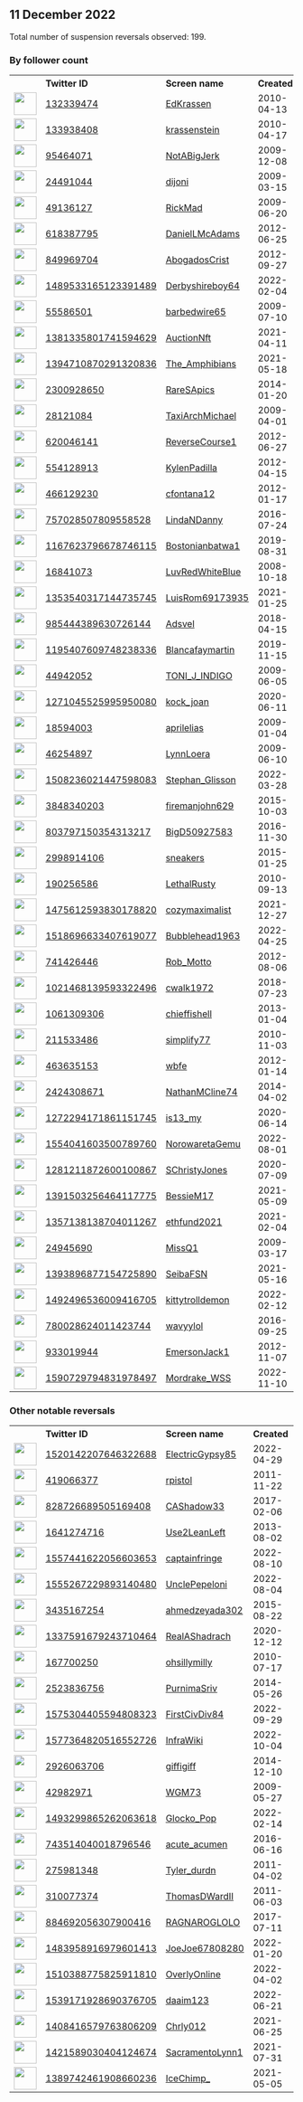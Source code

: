 
## 11 December 2022
Total number of suspension reversals observed: 199.

### By follower count
<table><tr><th></th><th align="left">Twitter ID</th><th align="left">Screen name</th>
<th align="left">Created</th><th align="left">Status</th><th align="left">Suspended</th><th align="left">Followers</th>
<tr><td><a href="https://pbs.twimg.com/profile_images/1114298154277646337/KNctEqK5_normal.jpg"><img src="https://pbs.twimg.com/profile_images/1114298154277646337/KNctEqK5_normal.jpg" width="40px" height="40px" align="center"/></a></td><td><a href="https://twitter.com/intent/user?user_id=132339474">132339474</a></td><td><a href="https://twitter.com/EdKrassen">EdKrassen</a></td><td>2010-04-13</td><td align="center"></td><td></td><td>883604</td></tr>
<tr><td><a href="https://pbs.twimg.com/profile_images/1114279145465360385/JemcDoLv_normal.png"><img src="https://pbs.twimg.com/profile_images/1114279145465360385/JemcDoLv_normal.png" width="40px" height="40px" align="center"/></a></td><td><a href="https://twitter.com/intent/user?user_id=133938408">133938408</a></td><td><a href="https://twitter.com/krassenstein">krassenstein</a></td><td>2010-04-17</td><td align="center"></td><td></td><td>679336</td></tr>
<tr><td><a href="https://pbs.twimg.com/profile_images/1641821029965221890/QKoRSX8__normal.jpg"><img src="https://pbs.twimg.com/profile_images/1641821029965221890/QKoRSX8__normal.jpg" width="40px" height="40px" align="center"/></a></td><td><a href="https://twitter.com/intent/user?user_id=95464071">95464071</a></td><td><a href="https://twitter.com/NotABigJerk">NotABigJerk</a></td><td>2009-12-08</td><td align="center"></td><td>2022-11-26</td><td>89641</td></tr>
<tr><td><a href="https://pbs.twimg.com/profile_images/1645305400168968192/CndJ3-GH_normal.jpg"><img src="https://pbs.twimg.com/profile_images/1645305400168968192/CndJ3-GH_normal.jpg" width="40px" height="40px" align="center"/></a></td><td><a href="https://twitter.com/intent/user?user_id=24491044">24491044</a></td><td><a href="https://twitter.com/dijoni">dijoni</a></td><td>2009-03-15</td><td align="center"></td><td>2022-11-28</td><td>51816</td></tr>
<tr><td><a href="https://pbs.twimg.com/profile_images/1625336578406072320/qKcS87FC_normal.jpg"><img src="https://pbs.twimg.com/profile_images/1625336578406072320/qKcS87FC_normal.jpg" width="40px" height="40px" align="center"/></a></td><td><a href="https://twitter.com/intent/user?user_id=49136127">49136127</a></td><td><a href="https://twitter.com/RickMad">RickMad</a></td><td>2009-06-20</td><td align="center"></td><td></td><td>45437</td></tr>
<tr><td><a href="https://pbs.twimg.com/profile_images/378800000215789176/3f51729a61d186c70a609e92118e75a4_normal.jpeg"><img src="https://pbs.twimg.com/profile_images/378800000215789176/3f51729a61d186c70a609e92118e75a4_normal.jpeg" width="40px" height="40px" align="center"/></a></td><td><a href="https://twitter.com/intent/user?user_id=618387795">618387795</a></td><td><a href="https://twitter.com/DanielLMcAdams">DanielLMcAdams</a></td><td>2012-06-25</td><td align="center"></td><td></td><td>30844</td></tr>
<tr><td><a href="https://pbs.twimg.com/profile_images/1582627409878294528/DSsoApu7_normal.jpg"><img src="https://pbs.twimg.com/profile_images/1582627409878294528/DSsoApu7_normal.jpg" width="40px" height="40px" align="center"/></a></td><td><a href="https://twitter.com/intent/user?user_id=849969704">849969704</a></td><td><a href="https://twitter.com/AbogadosCrist">AbogadosCrist</a></td><td>2012-09-27</td><td align="center"></td><td>2022-11-28</td><td>23759</td></tr>
<tr><td><a href="https://pbs.twimg.com/profile_images/1496472374992162816/bxqaMTAQ_normal.jpg"><img src="https://pbs.twimg.com/profile_images/1496472374992162816/bxqaMTAQ_normal.jpg" width="40px" height="40px" align="center"/></a></td><td><a href="https://twitter.com/intent/user?user_id=1489533165123391489">1489533165123391489</a></td><td><a href="https://twitter.com/Derbyshireboy64">Derbyshireboy64</a></td><td>2022-02-04</td><td align="center"></td><td>2022-12-06</td><td>12757</td></tr>
<tr><td><a href="https://pbs.twimg.com/profile_images/1641577849353273348/AGT3ziXb_normal.jpg"><img src="https://pbs.twimg.com/profile_images/1641577849353273348/AGT3ziXb_normal.jpg" width="40px" height="40px" align="center"/></a></td><td><a href="https://twitter.com/intent/user?user_id=55586501">55586501</a></td><td><a href="https://twitter.com/barbedwire65">barbedwire65</a></td><td>2009-07-10</td><td align="center"></td><td>2022-10-29</td><td>10003</td></tr>
<tr><td><a href="https://pbs.twimg.com/profile_images/1625145034327875584/U5SrYkZv_normal.jpg"><img src="https://pbs.twimg.com/profile_images/1625145034327875584/U5SrYkZv_normal.jpg" width="40px" height="40px" align="center"/></a></td><td><a href="https://twitter.com/intent/user?user_id=1381335801741594629">1381335801741594629</a></td><td><a href="https://twitter.com/AuctionNft">AuctionNft</a></td><td>2021-04-11</td><td align="center"></td><td>2022-12-02</td><td>8434</td></tr>
<tr><td><a href="https://pbs.twimg.com/profile_images/1622932879968817155/kH39ZjPM_normal.jpg"><img src="https://pbs.twimg.com/profile_images/1622932879968817155/kH39ZjPM_normal.jpg" width="40px" height="40px" align="center"/></a></td><td><a href="https://twitter.com/intent/user?user_id=1394710870291320836">1394710870291320836</a></td><td><a href="https://twitter.com/The_Amphibians">The_Amphibians</a></td><td>2021-05-18</td><td align="center">🚫</td><td>2022-12-03</td><td>7467</td></tr>
<tr><td><a href="https://pbs.twimg.com/profile_images/425165166544572416/BUyKGpJN_normal.jpeg"><img src="https://pbs.twimg.com/profile_images/425165166544572416/BUyKGpJN_normal.jpeg" width="40px" height="40px" align="center"/></a></td><td><a href="https://twitter.com/intent/user?user_id=2300928650">2300928650</a></td><td><a href="https://twitter.com/RareSApics">RareSApics</a></td><td>2014-01-20</td><td align="center"></td><td></td><td>7288</td></tr>
<tr><td><a href="https://pbs.twimg.com/profile_images/1602162723151806465/g1aPIo9k_normal.jpg"><img src="https://pbs.twimg.com/profile_images/1602162723151806465/g1aPIo9k_normal.jpg" width="40px" height="40px" align="center"/></a></td><td><a href="https://twitter.com/intent/user?user_id=28121084">28121084</a></td><td><a href="https://twitter.com/TaxiArchMichael">TaxiArchMichael</a></td><td>2009-04-01</td><td align="center"></td><td></td><td>6240</td></tr>
<tr><td><a href="https://pbs.twimg.com/profile_images/2373784359/8xyhr8dc3r6v2soptezu_normal.jpeg"><img src="https://pbs.twimg.com/profile_images/2373784359/8xyhr8dc3r6v2soptezu_normal.jpeg" width="40px" height="40px" align="center"/></a></td><td><a href="https://twitter.com/intent/user?user_id=620046141">620046141</a></td><td><a href="https://twitter.com/ReverseCourse1">ReverseCourse1</a></td><td>2012-06-27</td><td align="center"></td><td></td><td>6188</td></tr>
<tr><td><a href="https://pbs.twimg.com/profile_images/2124749175/DSC00908E001_normal.JPG"><img src="https://pbs.twimg.com/profile_images/2124749175/DSC00908E001_normal.JPG" width="40px" height="40px" align="center"/></a></td><td><a href="https://twitter.com/intent/user?user_id=554128913">554128913</a></td><td><a href="https://twitter.com/KylenPadilla">KylenPadilla</a></td><td>2012-04-15</td><td align="center"></td><td>2022-12-06</td><td>6122</td></tr>
<tr><td><a href="https://pbs.twimg.com/profile_images/1635123844318113793/S2xr8a23_normal.jpg"><img src="https://pbs.twimg.com/profile_images/1635123844318113793/S2xr8a23_normal.jpg" width="40px" height="40px" align="center"/></a></td><td><a href="https://twitter.com/intent/user?user_id=466129230">466129230</a></td><td><a href="https://twitter.com/cfontana12">cfontana12</a></td><td>2012-01-17</td><td align="center">🚫</td><td>2022-12-08</td><td>5805</td></tr>
<tr><td><a href="https://pbs.twimg.com/profile_images/1324026887086067713/nx6OOdBz_normal.jpg"><img src="https://pbs.twimg.com/profile_images/1324026887086067713/nx6OOdBz_normal.jpg" width="40px" height="40px" align="center"/></a></td><td><a href="https://twitter.com/intent/user?user_id=757028507809558528">757028507809558528</a></td><td><a href="https://twitter.com/LindaNDanny">LindaNDanny</a></td><td>2016-07-24</td><td align="center"></td><td>2022-08-29</td><td>5778</td></tr>
<tr><td><a href="https://pbs.twimg.com/profile_images/1167624051562561536/lIbQSZdv_normal.jpg"><img src="https://pbs.twimg.com/profile_images/1167624051562561536/lIbQSZdv_normal.jpg" width="40px" height="40px" align="center"/></a></td><td><a href="https://twitter.com/intent/user?user_id=1167623796678746115">1167623796678746115</a></td><td><a href="https://twitter.com/Bostonianbatwa1">Bostonianbatwa1</a></td><td>2019-08-31</td><td align="center"></td><td>2022-10-29</td><td>5284</td></tr>
<tr><td><a href="https://pbs.twimg.com/profile_images/795526017922146306/lpOLCqMI_normal.jpg"><img src="https://pbs.twimg.com/profile_images/795526017922146306/lpOLCqMI_normal.jpg" width="40px" height="40px" align="center"/></a></td><td><a href="https://twitter.com/intent/user?user_id=16841073">16841073</a></td><td><a href="https://twitter.com/LuvRedWhiteBlue">LuvRedWhiteBlue</a></td><td>2008-10-18</td><td align="center"></td><td></td><td>4865</td></tr>
<tr><td><a href="https://pbs.twimg.com/profile_images/1570923875869032448/s_Tj-UpS_normal.jpg"><img src="https://pbs.twimg.com/profile_images/1570923875869032448/s_Tj-UpS_normal.jpg" width="40px" height="40px" align="center"/></a></td><td><a href="https://twitter.com/intent/user?user_id=1353540317144735745">1353540317144735745</a></td><td><a href="https://twitter.com/LuisRom69173935">LuisRom69173935</a></td><td>2021-01-25</td><td align="center"></td><td>2022-11-09</td><td>4409</td></tr>
<tr><td><a href="https://pbs.twimg.com/profile_images/1569226627027984390/gFlhjptn_normal.jpg"><img src="https://pbs.twimg.com/profile_images/1569226627027984390/gFlhjptn_normal.jpg" width="40px" height="40px" align="center"/></a></td><td><a href="https://twitter.com/intent/user?user_id=985444389630726144">985444389630726144</a></td><td><a href="https://twitter.com/Adsvel">Adsvel</a></td><td>2018-04-15</td><td align="center"></td><td>2022-10-12</td><td>4053</td></tr>
<tr><td><a href="https://pbs.twimg.com/profile_images/1195408124225769472/5C3oBJzh_normal.jpg"><img src="https://pbs.twimg.com/profile_images/1195408124225769472/5C3oBJzh_normal.jpg" width="40px" height="40px" align="center"/></a></td><td><a href="https://twitter.com/intent/user?user_id=1195407609748238336">1195407609748238336</a></td><td><a href="https://twitter.com/Blancafaymartin">Blancafaymartin</a></td><td>2019-11-15</td><td align="center"></td><td></td><td>3833</td></tr>
<tr><td><a href="https://pbs.twimg.com/profile_images/1601724014568906752/B7-nPcT8_normal.jpg"><img src="https://pbs.twimg.com/profile_images/1601724014568906752/B7-nPcT8_normal.jpg" width="40px" height="40px" align="center"/></a></td><td><a href="https://twitter.com/intent/user?user_id=44942052">44942052</a></td><td><a href="https://twitter.com/TONI_J_INDIGO">TONI_J_INDIGO</a></td><td>2009-06-05</td><td align="center">🚫</td><td>2022-12-07</td><td>3818</td></tr>
<tr><td><a href="https://pbs.twimg.com/profile_images/1282296693145440257/MGkWnGgA_normal.jpg"><img src="https://pbs.twimg.com/profile_images/1282296693145440257/MGkWnGgA_normal.jpg" width="40px" height="40px" align="center"/></a></td><td><a href="https://twitter.com/intent/user?user_id=1271045525995950080">1271045525995950080</a></td><td><a href="https://twitter.com/kock_joan">kock_joan</a></td><td>2020-06-11</td><td align="center"></td><td>2022-10-29</td><td>2775</td></tr>
<tr><td><a href="https://pbs.twimg.com/profile_images/378800000105432596/d1f5a82d5313f5f4d1c9499cb963a579_normal.jpeg"><img src="https://pbs.twimg.com/profile_images/378800000105432596/d1f5a82d5313f5f4d1c9499cb963a579_normal.jpeg" width="40px" height="40px" align="center"/></a></td><td><a href="https://twitter.com/intent/user?user_id=18594003">18594003</a></td><td><a href="https://twitter.com/aprilelias">aprilelias</a></td><td>2009-01-04</td><td align="center"></td><td>2022-10-24</td><td>2617</td></tr>
<tr><td><a href="https://pbs.twimg.com/profile_images/1605325347586592768/BZ8g6i2s_normal.jpg"><img src="https://pbs.twimg.com/profile_images/1605325347586592768/BZ8g6i2s_normal.jpg" width="40px" height="40px" align="center"/></a></td><td><a href="https://twitter.com/intent/user?user_id=46254897">46254897</a></td><td><a href="https://twitter.com/LynnLoera">LynnLoera</a></td><td>2009-06-10</td><td align="center"></td><td></td><td>2548</td></tr>
<tr><td><a href="https://pbs.twimg.com/profile_images/1560438533873029120/rekxhn1L_normal.jpg"><img src="https://pbs.twimg.com/profile_images/1560438533873029120/rekxhn1L_normal.jpg" width="40px" height="40px" align="center"/></a></td><td><a href="https://twitter.com/intent/user?user_id=1508236021447598083">1508236021447598083</a></td><td><a href="https://twitter.com/Stephan_Glisson">Stephan_Glisson</a></td><td>2022-03-28</td><td align="center"></td><td>2022-10-29</td><td>2314</td></tr>
<tr><td><a href="https://pbs.twimg.com/profile_images/1215367763537145857/tToYQTmq_normal.jpg"><img src="https://pbs.twimg.com/profile_images/1215367763537145857/tToYQTmq_normal.jpg" width="40px" height="40px" align="center"/></a></td><td><a href="https://twitter.com/intent/user?user_id=3848340203">3848340203</a></td><td><a href="https://twitter.com/firemanjohn629">firemanjohn629</a></td><td>2015-10-03</td><td align="center"></td><td></td><td>2301</td></tr>
<tr><td><a href="https://pbs.twimg.com/profile_images/1238055036619575296/INc9DFs__normal.jpg"><img src="https://pbs.twimg.com/profile_images/1238055036619575296/INc9DFs__normal.jpg" width="40px" height="40px" align="center"/></a></td><td><a href="https://twitter.com/intent/user?user_id=803797150354313217">803797150354313217</a></td><td><a href="https://twitter.com/BigD50927583">BigD50927583</a></td><td>2016-11-30</td><td align="center"></td><td></td><td>2098</td></tr>
<tr><td><a href="https://pbs.twimg.com/profile_images/1578179827034726402/lzeDhO9M_normal.jpg"><img src="https://pbs.twimg.com/profile_images/1578179827034726402/lzeDhO9M_normal.jpg" width="40px" height="40px" align="center"/></a></td><td><a href="https://twitter.com/intent/user?user_id=2998914106">2998914106</a></td><td><a href="https://twitter.com/sneakers">sneakers</a></td><td>2015-01-25</td><td align="center"></td><td>2022-12-04</td><td>2030</td></tr>
<tr><td><a href="https://pbs.twimg.com/profile_images/1623270475358167040/9ZvV6aOe_normal.jpg"><img src="https://pbs.twimg.com/profile_images/1623270475358167040/9ZvV6aOe_normal.jpg" width="40px" height="40px" align="center"/></a></td><td><a href="https://twitter.com/intent/user?user_id=190256586">190256586</a></td><td><a href="https://twitter.com/LethalRusty">LethalRusty</a></td><td>2010-09-13</td><td align="center"></td><td>2022-10-09</td><td>1950</td></tr>
<tr><td><a href="https://pbs.twimg.com/profile_images/1612209912767025153/-7LlXiGa_normal.jpg"><img src="https://pbs.twimg.com/profile_images/1612209912767025153/-7LlXiGa_normal.jpg" width="40px" height="40px" align="center"/></a></td><td><a href="https://twitter.com/intent/user?user_id=1475612593830178820">1475612593830178820</a></td><td><a href="https://twitter.com/cozymaximalist">cozymaximalist</a></td><td>2021-12-27</td><td align="center">👋</td><td>2022-05-10</td><td>1880</td></tr>
<tr><td><a href="https://pbs.twimg.com/profile_images/1518997446902394882/nzHhfnID_normal.jpg"><img src="https://pbs.twimg.com/profile_images/1518997446902394882/nzHhfnID_normal.jpg" width="40px" height="40px" align="center"/></a></td><td><a href="https://twitter.com/intent/user?user_id=1518696633407619077">1518696633407619077</a></td><td><a href="https://twitter.com/Bubblehead1963">Bubblehead1963</a></td><td>2022-04-25</td><td align="center"></td><td>2022-10-20</td><td>1852</td></tr>
<tr><td><a href="https://pbs.twimg.com/profile_images/1342819737072529408/DHnQRe-i_normal.jpg"><img src="https://pbs.twimg.com/profile_images/1342819737072529408/DHnQRe-i_normal.jpg" width="40px" height="40px" align="center"/></a></td><td><a href="https://twitter.com/intent/user?user_id=741426446">741426446</a></td><td><a href="https://twitter.com/Rob_Motto">Rob_Motto</a></td><td>2012-08-06</td><td align="center"></td><td></td><td>1833</td></tr>
<tr><td><a href="https://pbs.twimg.com/profile_images/1272521727453601793/TYa0yV6L_normal.jpg"><img src="https://pbs.twimg.com/profile_images/1272521727453601793/TYa0yV6L_normal.jpg" width="40px" height="40px" align="center"/></a></td><td><a href="https://twitter.com/intent/user?user_id=1021468139593322496">1021468139593322496</a></td><td><a href="https://twitter.com/cwalk1972">cwalk1972</a></td><td>2018-07-23</td><td align="center"></td><td></td><td>1824</td></tr>
<tr><td><a href="https://pbs.twimg.com/profile_images/1628877037506297856/ggiZ4Tcm_normal.jpg"><img src="https://pbs.twimg.com/profile_images/1628877037506297856/ggiZ4Tcm_normal.jpg" width="40px" height="40px" align="center"/></a></td><td><a href="https://twitter.com/intent/user?user_id=1061309306">1061309306</a></td><td><a href="https://twitter.com/chieffishell">chieffishell</a></td><td>2013-01-04</td><td align="center"></td><td></td><td>1692</td></tr>
<tr><td><a href="https://pbs.twimg.com/profile_images/1291601544958418945/PH8Uu7_3_normal.jpg"><img src="https://pbs.twimg.com/profile_images/1291601544958418945/PH8Uu7_3_normal.jpg" width="40px" height="40px" align="center"/></a></td><td><a href="https://twitter.com/intent/user?user_id=211533486">211533486</a></td><td><a href="https://twitter.com/simplify77">simplify77</a></td><td>2010-11-03</td><td align="center"></td><td>2022-10-29</td><td>1642</td></tr>
<tr><td><a href="https://pbs.twimg.com/profile_images/1932820704/8KVc0lvF_normal"><img src="https://pbs.twimg.com/profile_images/1932820704/8KVc0lvF_normal" width="40px" height="40px" align="center"/></a></td><td><a href="https://twitter.com/intent/user?user_id=463635153">463635153</a></td><td><a href="https://twitter.com/wbfe">wbfe</a></td><td>2012-01-14</td><td align="center"></td><td>2022-07-13</td><td>1609</td></tr>
<tr><td><a href="https://pbs.twimg.com/profile_images/1176956026257596416/mO2T4HTn_normal.jpg"><img src="https://pbs.twimg.com/profile_images/1176956026257596416/mO2T4HTn_normal.jpg" width="40px" height="40px" align="center"/></a></td><td><a href="https://twitter.com/intent/user?user_id=2424308671">2424308671</a></td><td><a href="https://twitter.com/NathanMCline74">NathanMCline74</a></td><td>2014-04-02</td><td align="center"></td><td>2022-09-24</td><td>1599</td></tr>
<tr><td><a href="https://pbs.twimg.com/profile_images/1532422698432770048/8ip7iSaS_normal.jpg"><img src="https://pbs.twimg.com/profile_images/1532422698432770048/8ip7iSaS_normal.jpg" width="40px" height="40px" align="center"/></a></td><td><a href="https://twitter.com/intent/user?user_id=1272294171861151745">1272294171861151745</a></td><td><a href="https://twitter.com/is13_my">is13_my</a></td><td>2020-06-14</td><td align="center"></td><td>2022-10-29</td><td>1568</td></tr>
<tr><td><a href="https://pbs.twimg.com/profile_images/1554433861374844928/0QBfvicO_normal.jpg"><img src="https://pbs.twimg.com/profile_images/1554433861374844928/0QBfvicO_normal.jpg" width="40px" height="40px" align="center"/></a></td><td><a href="https://twitter.com/intent/user?user_id=1554041603500789760">1554041603500789760</a></td><td><a href="https://twitter.com/NorowaretaGemu">NorowaretaGemu</a></td><td>2022-08-01</td><td align="center"></td><td>2022-12-02</td><td>1522</td></tr>
<tr><td><a href="https://pbs.twimg.com/profile_images/1281215648526479361/qacc4uqp_normal.jpg"><img src="https://pbs.twimg.com/profile_images/1281215648526479361/qacc4uqp_normal.jpg" width="40px" height="40px" align="center"/></a></td><td><a href="https://twitter.com/intent/user?user_id=1281211872600100867">1281211872600100867</a></td><td><a href="https://twitter.com/SChristyJones">SChristyJones</a></td><td>2020-07-09</td><td align="center"></td><td></td><td>1410</td></tr>
<tr><td><a href="https://pbs.twimg.com/profile_images/1428368671362146304/2_Xm_5s9_normal.jpg"><img src="https://pbs.twimg.com/profile_images/1428368671362146304/2_Xm_5s9_normal.jpg" width="40px" height="40px" align="center"/></a></td><td><a href="https://twitter.com/intent/user?user_id=1391503256464117775">1391503256464117775</a></td><td><a href="https://twitter.com/BessieM17">BessieM17</a></td><td>2021-05-09</td><td align="center"></td><td>2022-10-19</td><td>1352</td></tr>
<tr><td><a href="https://pbs.twimg.com/profile_images/1437024305053765632/7q_vJNit_normal.jpg"><img src="https://pbs.twimg.com/profile_images/1437024305053765632/7q_vJNit_normal.jpg" width="40px" height="40px" align="center"/></a></td><td><a href="https://twitter.com/intent/user?user_id=1357138138704011267">1357138138704011267</a></td><td><a href="https://twitter.com/ethfund2021">ethfund2021</a></td><td>2021-02-04</td><td align="center"></td><td>2022-11-25</td><td>1328</td></tr>
<tr><td><a href="https://pbs.twimg.com/profile_images/940733468564172801/8BbHB1Ok_normal.jpg"><img src="https://pbs.twimg.com/profile_images/940733468564172801/8BbHB1Ok_normal.jpg" width="40px" height="40px" align="center"/></a></td><td><a href="https://twitter.com/intent/user?user_id=24945690">24945690</a></td><td><a href="https://twitter.com/MissQ1">MissQ1</a></td><td>2009-03-17</td><td align="center"></td><td></td><td>1305</td></tr>
<tr><td><a href="https://pbs.twimg.com/profile_images/1515562174868951045/eKg3118u_normal.jpg"><img src="https://pbs.twimg.com/profile_images/1515562174868951045/eKg3118u_normal.jpg" width="40px" height="40px" align="center"/></a></td><td><a href="https://twitter.com/intent/user?user_id=1393896877154725890">1393896877154725890</a></td><td><a href="https://twitter.com/SeibaFSN">SeibaFSN</a></td><td>2021-05-16</td><td align="center"></td><td>2022-12-03</td><td>1213</td></tr>
<tr><td><a href="https://pbs.twimg.com/profile_images/1623871249712545792/cv4XzlrP_normal.jpg"><img src="https://pbs.twimg.com/profile_images/1623871249712545792/cv4XzlrP_normal.jpg" width="40px" height="40px" align="center"/></a></td><td><a href="https://twitter.com/intent/user?user_id=1492496536009416705">1492496536009416705</a></td><td><a href="https://twitter.com/kittytrolldemon">kittytrolldemon</a></td><td>2022-02-12</td><td align="center"></td><td>2022-12-07</td><td>1197</td></tr>
<tr><td><a href="https://pbs.twimg.com/profile_images/1599402805382504448/nTtDJWUJ_normal.jpg"><img src="https://pbs.twimg.com/profile_images/1599402805382504448/nTtDJWUJ_normal.jpg" width="40px" height="40px" align="center"/></a></td><td><a href="https://twitter.com/intent/user?user_id=780028624011423744">780028624011423744</a></td><td><a href="https://twitter.com/wavyylol">wavyylol</a></td><td>2016-09-25</td><td align="center"></td><td>2022-09-14</td><td>1195</td></tr>
<tr><td><a href="https://pbs.twimg.com/profile_images/1605784356882038785/pcB1eNtb_normal.png"><img src="https://pbs.twimg.com/profile_images/1605784356882038785/pcB1eNtb_normal.png" width="40px" height="40px" align="center"/></a></td><td><a href="https://twitter.com/intent/user?user_id=933019944">933019944</a></td><td><a href="https://twitter.com/EmersonJack1">EmersonJack1</a></td><td>2012-11-07</td><td align="center"></td><td>2022-08-05</td><td>1153</td></tr>
<tr><td><a href="https://pbs.twimg.com/profile_images/1591332340428570624/zlVUTXyY_normal.jpg"><img src="https://pbs.twimg.com/profile_images/1591332340428570624/zlVUTXyY_normal.jpg" width="40px" height="40px" align="center"/></a></td><td><a href="https://twitter.com/intent/user?user_id=1590729794831978497">1590729794831978497</a></td><td><a href="https://twitter.com/Mordrake_WSS">Mordrake_WSS</a></td><td>2022-11-10</td><td align="center">🔒</td><td>2022-11-18</td><td>1096</td></tr>
</table>

### Other notable reversals
<table><tr><th></th><th align="left">Twitter ID</th><th align="left">Screen name</th>
<th align="left">Created</th><th align="left">Status</th><th align="left">Suspended</th><th align="left">Followers</th>
<tr><td><a href="https://pbs.twimg.com/profile_images/1602484456442437632/LvMpy63J_normal.jpg"><img src="https://pbs.twimg.com/profile_images/1602484456442437632/LvMpy63J_normal.jpg" width="40px" height="40px" align="center"/></a></td><td><a href="https://twitter.com/intent/user?user_id=1520142207646322688">1520142207646322688</a></td><td><a href="https://twitter.com/ElectricGypsy85">ElectricGypsy85</a></td><td>2022-04-29</td><td align="center"></td><td>2022-12-03</td><td>362</td></tr>
<tr><td><a href="https://pbs.twimg.com/profile_images/1638666597165400066/52-VoXOT_normal.png"><img src="https://pbs.twimg.com/profile_images/1638666597165400066/52-VoXOT_normal.png" width="40px" height="40px" align="center"/></a></td><td><a href="https://twitter.com/intent/user?user_id=419066377">419066377</a></td><td><a href="https://twitter.com/rpistol">rpistol</a></td><td>2011-11-22</td><td align="center"></td><td>2022-12-03</td><td>78</td></tr>
<tr><td><a href="https://pbs.twimg.com/profile_images/830831972507328512/VcExBKtp_normal.jpg"><img src="https://pbs.twimg.com/profile_images/830831972507328512/VcExBKtp_normal.jpg" width="40px" height="40px" align="center"/></a></td><td><a href="https://twitter.com/intent/user?user_id=828726689505169408">828726689505169408</a></td><td><a href="https://twitter.com/CAShadow33">CAShadow33</a></td><td>2017-02-06</td><td align="center">🚫</td><td>2022-12-06</td><td>330</td></tr>
<tr><td><a href="https://pbs.twimg.com/profile_images/1632181928303689734/E6d2lghR_normal.jpg"><img src="https://pbs.twimg.com/profile_images/1632181928303689734/E6d2lghR_normal.jpg" width="40px" height="40px" align="center"/></a></td><td><a href="https://twitter.com/intent/user?user_id=1641274716">1641274716</a></td><td><a href="https://twitter.com/Use2LeanLeft">Use2LeanLeft</a></td><td>2013-08-02</td><td align="center"></td><td>2022-12-08</td><td>125</td></tr>
<tr><td><a href="https://pbs.twimg.com/profile_images/1643886134483722240/grSgmFmD_normal.jpg"><img src="https://pbs.twimg.com/profile_images/1643886134483722240/grSgmFmD_normal.jpg" width="40px" height="40px" align="center"/></a></td><td><a href="https://twitter.com/intent/user?user_id=1557441622056603653">1557441622056603653</a></td><td><a href="https://twitter.com/captainfringe">captainfringe</a></td><td>2022-08-10</td><td align="center"></td><td>2022-12-05</td><td>418</td></tr>
<tr><td><a href="https://pbs.twimg.com/profile_images/1555269218353963010/g1qyle3i_normal.jpg"><img src="https://pbs.twimg.com/profile_images/1555269218353963010/g1qyle3i_normal.jpg" width="40px" height="40px" align="center"/></a></td><td><a href="https://twitter.com/intent/user?user_id=1555267229893140480">1555267229893140480</a></td><td><a href="https://twitter.com/UnclePepeloni">UnclePepeloni</a></td><td>2022-08-04</td><td align="center"></td><td>2022-12-06</td><td>545</td></tr>
<tr><td><a href="https://pbs.twimg.com/profile_images/1597346144698384385/S4wTWFO1_normal.jpg"><img src="https://pbs.twimg.com/profile_images/1597346144698384385/S4wTWFO1_normal.jpg" width="40px" height="40px" align="center"/></a></td><td><a href="https://twitter.com/intent/user?user_id=3435167254">3435167254</a></td><td><a href="https://twitter.com/ahmedzeyada302">ahmedzeyada302</a></td><td>2015-08-22</td><td align="center"></td><td>2022-12-03</td><td>2</td></tr>
<tr><td><a href="https://pbs.twimg.com/profile_images/1630231810054451202/tcVAoGAo_normal.jpg"><img src="https://pbs.twimg.com/profile_images/1630231810054451202/tcVAoGAo_normal.jpg" width="40px" height="40px" align="center"/></a></td><td><a href="https://twitter.com/intent/user?user_id=1337591679243710464">1337591679243710464</a></td><td><a href="https://twitter.com/RealAShadrach">RealAShadrach</a></td><td>2020-12-12</td><td align="center"></td><td>2022-12-09</td><td>68</td></tr>
<tr><td><a href="https://pbs.twimg.com/profile_images/1645532808797097989/R8q5LfUJ_normal.jpg"><img src="https://pbs.twimg.com/profile_images/1645532808797097989/R8q5LfUJ_normal.jpg" width="40px" height="40px" align="center"/></a></td><td><a href="https://twitter.com/intent/user?user_id=167700250">167700250</a></td><td><a href="https://twitter.com/ohsillymilly">ohsillymilly</a></td><td>2010-07-17</td><td align="center"></td><td>2022-10-13</td><td>233</td></tr>
<tr><td><a href="https://pbs.twimg.com/profile_images/521438925844262912/MLSVwaXB_normal.jpeg"><img src="https://pbs.twimg.com/profile_images/521438925844262912/MLSVwaXB_normal.jpeg" width="40px" height="40px" align="center"/></a></td><td><a href="https://twitter.com/intent/user?user_id=2523836756">2523836756</a></td><td><a href="https://twitter.com/PurnimaSriv">PurnimaSriv</a></td><td>2014-05-26</td><td align="center"></td><td>2022-11-26</td><td>531</td></tr>
<tr><td><a href="https://pbs.twimg.com/profile_images/1575304645278318594/CDc62-P0_normal.jpg"><img src="https://pbs.twimg.com/profile_images/1575304645278318594/CDc62-P0_normal.jpg" width="40px" height="40px" align="center"/></a></td><td><a href="https://twitter.com/intent/user?user_id=1575304405594808323">1575304405594808323</a></td><td><a href="https://twitter.com/FirstCivDiv84">FirstCivDiv84</a></td><td>2022-09-29</td><td align="center">👋</td><td>2022-12-12</td><td>56</td></tr>
<tr><td><a href="https://pbs.twimg.com/profile_images/1645799744420352002/JUGAXYyo_normal.png"><img src="https://pbs.twimg.com/profile_images/1645799744420352002/JUGAXYyo_normal.png" width="40px" height="40px" align="center"/></a></td><td><a href="https://twitter.com/intent/user?user_id=1577364820516552726">1577364820516552726</a></td><td><a href="https://twitter.com/InfraWiki">InfraWiki</a></td><td>2022-10-04</td><td align="center"></td><td>2022-12-07</td><td>695</td></tr>
<tr><td><a href="https://abs.twimg.com/sticky/default_profile_images/default_profile_normal.png"><img src="https://abs.twimg.com/sticky/default_profile_images/default_profile_normal.png" width="40px" height="40px" align="center"/></a></td><td><a href="https://twitter.com/intent/user?user_id=2926063706">2926063706</a></td><td><a href="https://twitter.com/giffigiff">giffigiff</a></td><td>2014-12-10</td><td align="center"></td><td>2022-08-02</td><td>620</td></tr>
<tr><td><a href="https://pbs.twimg.com/profile_images/1615687039743152130/oQjlfm5W_normal.jpg"><img src="https://pbs.twimg.com/profile_images/1615687039743152130/oQjlfm5W_normal.jpg" width="40px" height="40px" align="center"/></a></td><td><a href="https://twitter.com/intent/user?user_id=42982971">42982971</a></td><td><a href="https://twitter.com/WGM73">WGM73</a></td><td>2009-05-27</td><td align="center"></td><td>2022-11-29</td><td>350</td></tr>
<tr><td><a href="https://pbs.twimg.com/profile_images/1504480867736948748/ctqhBNO1_normal.jpg"><img src="https://pbs.twimg.com/profile_images/1504480867736948748/ctqhBNO1_normal.jpg" width="40px" height="40px" align="center"/></a></td><td><a href="https://twitter.com/intent/user?user_id=1493299865262063618">1493299865262063618</a></td><td><a href="https://twitter.com/Glocko_Pop">Glocko_Pop</a></td><td>2022-02-14</td><td align="center"></td><td>2022-12-05</td><td>56</td></tr>
<tr><td><a href="https://pbs.twimg.com/profile_images/1511018643735433219/cctvZxRJ_normal.jpg"><img src="https://pbs.twimg.com/profile_images/1511018643735433219/cctvZxRJ_normal.jpg" width="40px" height="40px" align="center"/></a></td><td><a href="https://twitter.com/intent/user?user_id=743514040018796546">743514040018796546</a></td><td><a href="https://twitter.com/acute_acumen">acute_acumen</a></td><td>2016-06-16</td><td align="center"></td><td>2022-12-06</td><td>143</td></tr>
<tr><td><a href="https://pbs.twimg.com/profile_images/1363193509285519360/AAQuqJml_normal.jpg"><img src="https://pbs.twimg.com/profile_images/1363193509285519360/AAQuqJml_normal.jpg" width="40px" height="40px" align="center"/></a></td><td><a href="https://twitter.com/intent/user?user_id=275981348">275981348</a></td><td><a href="https://twitter.com/Tyler_durdn">Tyler_durdn</a></td><td>2011-04-02</td><td align="center"></td><td>2022-12-07</td><td>64</td></tr>
<tr><td><a href="https://abs.twimg.com/sticky/default_profile_images/default_profile_normal.png"><img src="https://abs.twimg.com/sticky/default_profile_images/default_profile_normal.png" width="40px" height="40px" align="center"/></a></td><td><a href="https://twitter.com/intent/user?user_id=310077374">310077374</a></td><td><a href="https://twitter.com/ThomasDWardII">ThomasDWardII</a></td><td>2011-06-03</td><td align="center"></td><td>2022-11-26</td><td>11</td></tr>
<tr><td><a href="https://pbs.twimg.com/profile_images/1526832939161600031/Yj9Chy1i_normal.jpg"><img src="https://pbs.twimg.com/profile_images/1526832939161600031/Yj9Chy1i_normal.jpg" width="40px" height="40px" align="center"/></a></td><td><a href="https://twitter.com/intent/user?user_id=884692056307900416">884692056307900416</a></td><td><a href="https://twitter.com/RAGNAROGLOLO">RAGNAROGLOLO</a></td><td>2017-07-11</td><td align="center"></td><td>2022-11-22</td><td>8</td></tr>
<tr><td><a href="https://pbs.twimg.com/profile_images/1488642637880078336/jQ4hQ0Bd_normal.jpg"><img src="https://pbs.twimg.com/profile_images/1488642637880078336/jQ4hQ0Bd_normal.jpg" width="40px" height="40px" align="center"/></a></td><td><a href="https://twitter.com/intent/user?user_id=1483958916979601413">1483958916979601413</a></td><td><a href="https://twitter.com/JoeJoe67808280">JoeJoe67808280</a></td><td>2022-01-20</td><td align="center"></td><td>2022-12-01</td><td>116</td></tr>
<tr><td><a href="https://pbs.twimg.com/profile_images/1510389446306324483/xHYBMC5D_normal.jpg"><img src="https://pbs.twimg.com/profile_images/1510389446306324483/xHYBMC5D_normal.jpg" width="40px" height="40px" align="center"/></a></td><td><a href="https://twitter.com/intent/user?user_id=1510388775825911810">1510388775825911810</a></td><td><a href="https://twitter.com/OverlyOnline">OverlyOnline</a></td><td>2022-04-02</td><td align="center"></td><td>2022-05-19</td><td>6</td></tr>
<tr><td><a href="https://pbs.twimg.com/profile_images/1539175148540002304/nnadzgCG_normal.jpg"><img src="https://pbs.twimg.com/profile_images/1539175148540002304/nnadzgCG_normal.jpg" width="40px" height="40px" align="center"/></a></td><td><a href="https://twitter.com/intent/user?user_id=1539171928690376705">1539171928690376705</a></td><td><a href="https://twitter.com/daaim123">daaim123</a></td><td>2022-06-21</td><td align="center"></td><td>2022-12-06</td><td>1021</td></tr>
<tr><td><a href="https://pbs.twimg.com/profile_images/1416372009727049735/0a-bv0qV_normal.jpg"><img src="https://pbs.twimg.com/profile_images/1416372009727049735/0a-bv0qV_normal.jpg" width="40px" height="40px" align="center"/></a></td><td><a href="https://twitter.com/intent/user?user_id=1408416579763806209">1408416579763806209</a></td><td><a href="https://twitter.com/Chrly012">Chrly012</a></td><td>2021-06-25</td><td align="center"></td><td>2022-10-29</td><td>976</td></tr>
<tr><td><a href="https://pbs.twimg.com/profile_images/1606718431100899329/rjzjdpCR_normal.png"><img src="https://pbs.twimg.com/profile_images/1606718431100899329/rjzjdpCR_normal.png" width="40px" height="40px" align="center"/></a></td><td><a href="https://twitter.com/intent/user?user_id=1421589030404124674">1421589030404124674</a></td><td><a href="https://twitter.com/SacramentoLynn1">SacramentoLynn1</a></td><td>2021-07-31</td><td align="center">🚫</td><td>2022-11-30</td><td>3</td></tr>
<tr><td><a href="https://abs.twimg.com/sticky/default_profile_images/default_profile_normal.png"><img src="https://abs.twimg.com/sticky/default_profile_images/default_profile_normal.png" width="40px" height="40px" align="center"/></a></td><td><a href="https://twitter.com/intent/user?user_id=1389742461908660236">1389742461908660236</a></td><td><a href="https://twitter.com/IceChimp_">IceChimp_</a></td><td>2021-05-05</td><td align="center">🚫</td><td>2022-12-04</td><td>15</td></tr>
</table>

